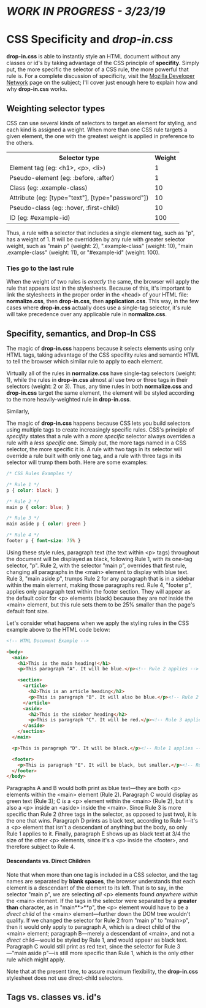 # _WORK IN PROGRESS - 3/23/19_

# CSS Specificity and _drop-in.css_

**drop-in.css** is able to instantly style an HTML document without any classes or id's by taking advantage of the CSS principle of **specifity**. Simply put, the more specific the selector of a CSS rule, the more powerful that rule is. For a complete discussion of specificity, visit the [Mozilla Developer Network](https://developer.mozilla.org/en-US/docs/Web/CSS/Specificity) page on the subject; I'll cover just enough here to explain how and why **drop-in.css** works.

## Weighting selector types
CSS can use several kinds of selectors to target an element for styling, and each kind is assigned a weight. When more than one CSS rule targets a given element, the one with the greatest weight is applied in preference to the others.

<table>
  <tr>
    <th>Selector type</th>
    <th>Weight</th>
  </tr>
  <tr>
    <td>Element tag (eg: &lt;h1&gt;, &lt;p&gt;, &lt;li&gt;)</td>
    <td>1</td>
  </tr>
  <tr>
    <td>Pseudo-element (eg: :before, :after)</td>
    <td>1</td>
  </tr>
  <tr>
    <td>Class (eg: .example-class)</td>
    <td>10</td>
  </tr>
  <tr>
    <td>Attribute (eg: [type="text"], [type="password"])</td>
    <td>10</td>
  </tr>
  <tr>
    <td>Pseudo-class (eg: :hover, :first-child)</td>
    <td>10</td>
  </tr>
  <tr>
    <td>ID (eg: #example-id)</td>
    <td>100</td>
  </tr>
</table>

Thus, a rule with a selector that includes a single element tag, such as "p", has a weight of 1. It will be overridden by any rule with greater selector weight, such as "main p" (weight: 2), ".example-class" (weight: 10), "main .example-class" (weight: 11), or "#example-id" (weight: 100).

### Ties go to the last rule
When the weight of two rules is _exactly_ the same, the browser will apply the rule that appears _last_ in the stylesheets. Because of this, it's important to link the stylesheets in the proper order in the \<head> of your HTML file: **normalize.css**, then **drop-in.css**, then **application.css**. This way, in the few cases where **drop-in.css** actually does use a single-tag selector, it's rule will take precedence over any applicable rule in **normalize.css**.

## Specifity, semantics, and Drop-In CSS
The magic of **drop-in.css** happens because it selects elements using only HTML tags, taking advantage of the CSS specifity rules and semantic HTML to tell the browser which similar rule to apply to each element.

Virtually all of the rules in **normalize.css** have single-tag selectors (weight: 1), while the rules in **drop-in.css** almost all use two or three tags in their selectors (weight: 2 or 3). Thus, any time rules in both **normalize.css** and **drop-in.css** target the same element, the element will be styled according to the more heavily-weighted rule in **drop-in.css**.

Similarly,

The magic of **drop-in.css** happens because CSS lets you build selectors using multiple tags to create increasingly specific rules. CSS's principle of _specifity_ states that a rule with a _more specific_ selector always overrides a rule with a _less specific_ one. Simply put, the more tags named in a CSS selector, the more specific it is. A rule with two tags in its selector will override a rule built with only one tag, and a rule with three tags in its selector will trump them both. Here are some examples:

```css
/* CSS Rules Examples */

/* Rule 1 */
p { color: black; }

/* Rule 2 */
main p { color: blue; }

/* Rule 3 */
main aside p { color: green }

/* Rule 4 */
footer p { font-size: 75% }
```

Using these style rules, paragraph text (the text within \<p> tags) throughout the document will be displayed as black, following Rule 1, with its one-tag selector, "p". Rule 2, with the selector "main p", overrides that first rule, changing all paragraphs in the \<main> element to display with blue text. Rule 3, "main aside p", trumps Rule 2 for any paragraph that is in a sidebar within the main element, making those paragraphs red. Rule 4, "footer p", applies only paragraph text within the footer section. They will appear as the default color for \<p> elements (black) because they are _not_ inside the \<main> element, but this rule sets them to be 25% smaller than the page's default font size.

Let's consider what happens when we apply the styling rules in the CSS example above to the HTML code below:

```html
<!-- HTML Document Example -->

<body>
  <main>
    <h1>This is the main heading!</h1>
    <p>This paragraph "A". It will be blue.</p><!-- Rule 2 applies -->

    <section>
      <article>
        <h2>This is an article heading</h2>
        <p>This is paragraph "B". It will also be blue.</p><!-- Rule 2 applies -->
      </article>
      <aside>
        <h2>This is the sidebar heading</h2>
        <p>This is paragraph "C". It will be red.</p><!-- Rule 3 applies -->
      </aside>
    </section>
  </main>

  <p>This is paragraph "D". It will be black.</p><!-- Rule 1 applies -->

  <footer>
    <p>This is paragraph "E". It will be black, but smaller.</p><!-- Rule 4 applies -->
  </footer>
</body>
```

Paragraphs A and B would both print as blue text&mdash;they are both \<p> elements within the \<main> element (Rule 2). Paragraph C would display as green text (Rule 3); C _is_ a \<p> element within the \<main> (Rule 2), but it's also a \<p> inside an \<aside> inside the \<main>. Since Rule 3 is more specific than Rule 2 (three tags in the selector, as opposed to just two), it is the one that wins. Paragraph D prints as black text, according to Rule 1&mdash;it's a \<p> element that isn't a descendant of anything but the body, so only Rule 1 applies to it. Finally, paragraph E shows up as black text at 3/4 the size of the other \<p> elements, since it's a \<p> inside the \<footer>, and therefore subject to Rule 4.

#### Descendants vs. Direct Children
Note that when more than one tag is included in a CSS selector, and the tag names are separated by **blank spaces**, the browser understands that each element is a descendant of the element to its left. That is to say, in the selector "main p", we are selecting _all_ \<p> elements found _anywhere within_ the \<main> element. If the tags in the selector were separated by a **greater than** character, as in "main**&gt;**p", the \<p> element would have to be a _direct child_ of the \<main> element&mdash;further down the DOM tree wouldn't qualify. If we changed the selector for Rule 2 from "main p" to "main&gt;p", then it would only apply to paragraph A, which is a direct child of the \<main> element; paragraph B&mdash;merely a descendant of \<main>, and not a _direct_ child&mdash;would be styled by Rule 1, and would appear as black text. Paragraph C would still print as red text, since the selector for Rule 3&mdash;"main aside p"&mdash;is still more specific than Rule 1, which is the only other rule which might apply.

Note that at the present time, to assure maximum flexibility, the **drop-in.css** stylesheet does not use direct-child selectors.

## Tags vs. classes vs. id's

